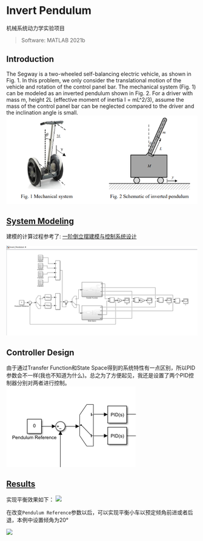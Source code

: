 # **Invert Pendulum**
机械系统动力学实验项目
>Software: MATLAB 2021b

## Introduction
The Segway is a two-wheeled self-balancing electric vehicle, as shown in Fig. 1. In this problem, we only consider the translational motion of the vehicle and rotation of the control panel bar. The mechanical system (Fig. 1) can be modeled as an inverted pendulum shown in Fig. 2.
For a driver with mass m, height 2L (effective moment of inertia I = mL^2/3), assume the mass of the control panel bar can be neglected compared to the driver and the inclination angle is small.
![](images/2.png)

## [System Modeling](Invert_Pendulum.slx)
建模的计算过程参考了: [一阶倒立摆建模与控制系统设计](https://blog.csdn.net/qq_42731705/article/details/122464642)

![](images/3.png)

<!-- ### Transfer Function
![](images/TransferFunction.png)
### State Space
![](images/StateSpace.png)
![](images/StateSpaceConstant.png) -->
## Controller Design
由于通过Transfer Function和State Space得到的系统特性有一点区别，所以PID参数会不一样(我也不知道为什么)。总之为了方便起见，我还是设置了两个PID控制器分别对两者进行控制。  
![](images/PID.png)

<!-- 参数调整大致如下： 
![](images/PIDadjust.png) -->

## [Results](Inv_Pen.m)
实现平衡效果如下：
![](/images/balance.gif)


在改变`Pendulum Reference`参数以后，可以实现平衡小车以预定倾角前进或者后退，本例中设置倾角为20°  
<!-- ![](/images/1.png)   -->
![](/images/running.gif)